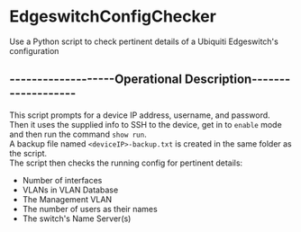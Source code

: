 # EdgeswitchConfigChecker
Use a Python script to check pertinent details of a Ubiquiti Edgeswitch's configuration

## -------------------Operational Description-------------------  
This script prompts for a device IP address, username, and password.  
Then it uses the supplied info to SSH to the device, get in to `enable` mode and then run the command `show run`.  
A backup file named `<deviceIP>-backup.txt` is created in the same folder as the script.  
The script then checks the running config for pertinent details:  
  * Number of interfaces  
  * VLANs in VLAN Database  
  * The Management VLAN  
  * The number of users as their names  
  * The switch's Name Server(s)  